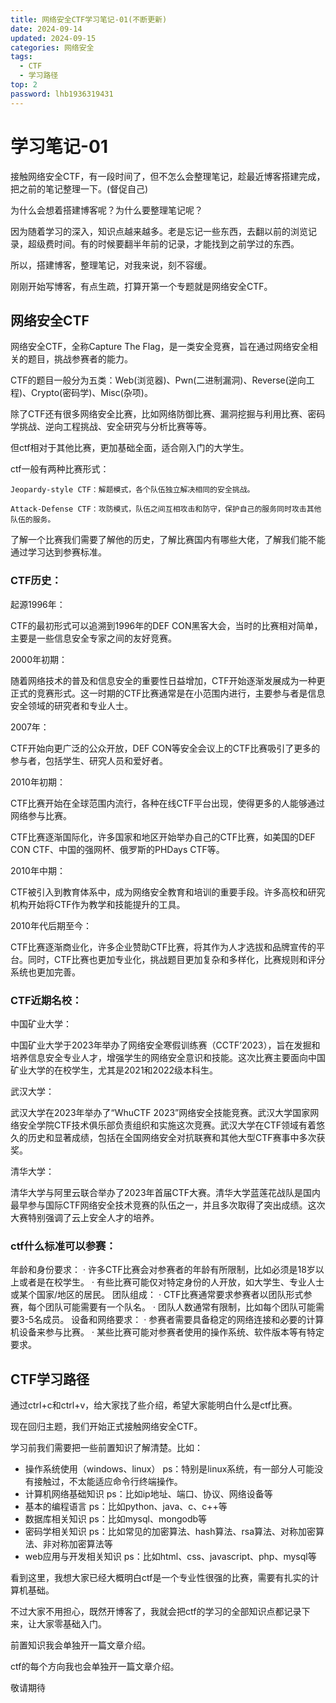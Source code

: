 ```yaml
---
title: 网络安全CTF学习笔记-01(不断更新)
date: 2024-09-14
updated: 2024-09-15
categories: 网络安全
tags:
  - CTF
  - 学习路径
top: 2
password: lhb1936319431
---
```


# 学习笔记-01

接触网络安全CTF，有一段时间了，但不怎么会整理笔记，趁最近博客搭建完成，把之前的笔记整理一下。(督促自己)

为什么会想着搭建博客呢？为什么要整理笔记呢？

因为随着学习的深入，知识点越来越多。老是忘记一些东西，去翻以前的浏览记录，超级费时间。有的时候要翻半年前的记录，才能找到之前学过的东西。

所以，搭建博客，整理笔记，对我来说，刻不容缓。

刚刚开始写博客，有点生疏，打算开第一个专题就是网络安全CTF。

## 网络安全CTF

网络安全CTF，全称Capture The Flag，是一类安全竞赛，旨在通过网络安全相关的题目，挑战参赛者的能力。

CTF的题目一般分为五类：Web(浏览器)、Pwn(二进制漏洞)、Reverse(逆向工程)、Crypto(密码学)、Misc(杂项)。

除了CTF还有很多网络安全比赛，比如网络防御比赛、漏洞挖掘与利用比赛、密码学挑战、逆向工程挑战、安全研究与分析比赛等等。

但ctf相对于其他比赛，更加基础全面，适合刚入门的大学生。

ctf一般有两种比赛形式：

    Jeopardy-style CTF：解题模式，各个队伍独立解决相同的安全挑战。

    Attack-Defense CTF：攻防模式，队伍之间互相攻击和防守，保护自己的服务同时攻击其他队伍的服务。

了解一个比赛我们需要了解他的历史，了解比赛国内有哪些大佬，了解我们能不能通过学习达到参赛标准。

### CTF历史：

起源1996年：

CTF的最初形式可以追溯到1996年的DEF CON黑客大会，当时的比赛相对简单，主要是一些信息安全专家之间的友好竞赛。

2000年初期：

随着网络技术的普及和信息安全的重要性日益增加，CTF开始逐渐发展成为一种更正式的竞赛形式。这一时期的CTF比赛通常是在小范围内进行，主要参与者是信息安全领域的研究者和专业人士。

2007年：

CTF开始向更广泛的公众开放，DEF CON等安全会议上的CTF比赛吸引了更多的参与者，包括学生、研究人员和爱好者。

2010年初期：

CTF比赛开始在全球范围内流行，各种在线CTF平台出现，使得更多的人能够通过网络参与比赛。

CTF比赛逐渐国际化，许多国家和地区开始举办自己的CTF比赛，如美国的DEF CON CTF、中国的强网杯、俄罗斯的PHDays CTF等。

2010年中期：

CTF被引入到教育体系中，成为网络安全教育和培训的重要手段。许多高校和研究机构开始将CTF作为教学和技能提升的工具。

2010年代后期至今：

CTF比赛逐渐商业化，许多企业赞助CTF比赛，将其作为人才选拔和品牌宣传的平台。同时，CTF比赛也更加专业化，挑战题目更加复杂和多样化，比赛规则和评分系统也更加完善。

### CTF近期名校：
中国矿业大学：

中国矿业大学于2023年举办了网络安全寒假训练赛（CCTF’2023），旨在发掘和培养信息安全专业人才，增强学生的网络安全意识和技能。这次比赛主要面向中国矿业大学的在校学生，尤其是2021和2022级本科生。

武汉大学：

武汉大学在2023年举办了“WhuCTF 2023”网络安全技能竞赛。武汉大学国家网络安全学院CTF技术俱乐部负责组织和实施这次竞赛。武汉大学在CTF领域有着悠久的历史和显著成绩，包括在全国网络安全对抗联赛和其他大型CTF赛事中多次获奖。

清华大学：

清华大学与阿里云联合举办了2023年首届CTF大赛。清华大学蓝莲花战队是国内最早参与国际CTF网络安全技术竞赛的队伍之一，并且多次取得了突出成绩。这次大赛特别强调了云上安全人才的培养。

### ctf什么标准可以参赛：
年龄和身份要求：
· 许多CTF比赛会对参赛者的年龄有所限制，比如必须是18岁以上或者是在校学生。
· 有些比赛可能仅对特定身份的人开放，如大学生、专业人士或某个国家/地区的居民。
团队组成：
· CTF比赛通常要求参赛者以团队形式参赛，每个团队可能需要有一个队名。
· 团队人数通常有限制，比如每个团队可能需要3-5名成员。
设备和网络要求：
· 参赛者需要具备稳定的网络连接和必要的计算机设备来参与比赛。
· 某些比赛可能对参赛者使用的操作系统、软件版本等有特定要求。

## CTF学习路径

通过ctrl+c和ctrl+v，给大家找了些介绍，希望大家能明白什么是ctf比赛。

现在回归主题，我们开始正式接触网络安全CTF。

学习前我们需要把一些前置知识了解清楚。比如：
- 操作系统使用（windows、linux） ps：特别是linux系统，有一部分人可能没有接触过，不太能适应命令行终端操作。
- 计算机网络基础知识 ps：比如ip地址、端口、协议、网络设备等
- 基本的编程语言 ps：比如python、java、c、c++等
- 数据库相关知识 ps：比如mysql、mongodb等
- 密码学相关知识 ps：比如常见的加密算法、hash算法、rsa算法、对称加密算法、非对称加密算法等
- web应用与开发相关知识 ps：比如html、css、javascript、php、mysql等

看到这里，我想大家已经大概明白ctf是一个专业性很强的比赛，需要有扎实的计算机基础。

不过大家不用担心，既然开博客了，我就会把ctf的学习的全部知识点都记录下来，让大家零基础入门。

前置知识我会单独开一篇文章介绍。

ctf的每个方向我也会单独开一篇文章介绍。

敬请期待